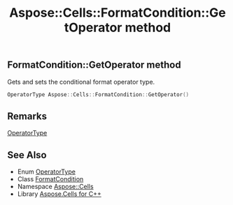 ﻿---
title: Aspose::Cells::FormatCondition::GetOperator method
linktitle: GetOperator
second_title: Aspose.Cells for C++ API Reference
description: 'Aspose::Cells::FormatCondition::GetOperator method. Gets and sets the conditional format operator type in C++.'
type: docs
weight: 1100
url: /cpp/aspose.cells/formatcondition/getoperator/
---
## FormatCondition::GetOperator method


Gets and sets the conditional format operator type.

```cpp
OperatorType Aspose::Cells::FormatCondition::GetOperator()
```

## Remarks


[OperatorType](../../operatortype/)
## See Also

* Enum [OperatorType](../../operatortype/)
* Class [FormatCondition](../)
* Namespace [Aspose::Cells](../../)
* Library [Aspose.Cells for C++](../../../)
